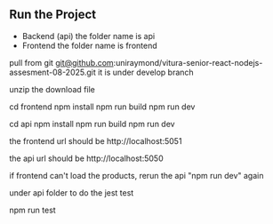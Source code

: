 ## Run the Project
 - Backend (api) the folder name is api
 - Frontend the folder name is frontend

 pull from git git@github.com:uniraymond/vitura-senior-react-nodejs-assesment-08-2025.git
 it is under develop branch

 unzip the download file

 cd frontend
 npm install
 npm run build
 npm run dev

 cd api
 npm install
 npm run build
 npm run dev

 the frontend url should be http://localhost:5051

 the api url should be http://localhost:5050

 if frontend can't load the products, rerun the api "npm run dev" again

 under api folder to do the jest test

 npm run test